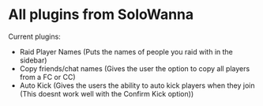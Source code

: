 # All plugins from SoloWanna

Current plugins:
- Raid Player Names (Puts the names of people you raid with in the sidebar)
- Copy friends/chat names (Gives the user the option to copy all players from a FC or CC)
- Auto Kick (Gives the users the ability to auto kick players when they join (This doesnt work well with the Confirm Kick option))
